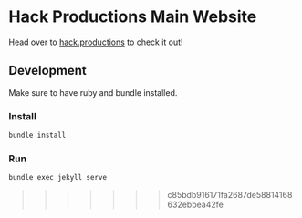 # Hack Productions Main Website

Head over to [hack.productions](https://hack.productions) to check it out!

## Development

Make sure to have ruby and bundle installed.

### Install

```bash
bundle install
```

### Run

```bash
bundle exec jekyll serve
```
>>>>>>> c85bdb916171fa2687de58814168632ebbea42fe
